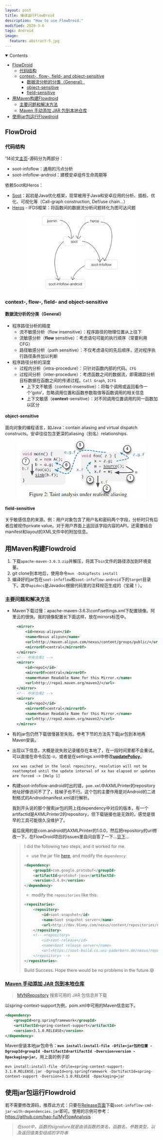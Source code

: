 ```yaml
---
layout: post
title: 编译运行FlowDroid
description: "How to use FlowDroid."
modified: 2020-3-6
tags: Android
image:
  feature: abstract-5.jpg
---
```

<details open><!-- 可选open -->
<summary>Contents</summary>
<div markdown="1">
<!-- TOC -->

- [FlowDroid](#flowdroid)
    - [代码结构](#代码结构)
    - [context-, flow-, field- and object-sensitive](#context--flow--field--and-object-sensitive)
        - [数据流分析的分类（General）](#数据流分析的分类general)
        - [object-sensitive](#object-sensitive)
        - [field-sensitive](#field-sensitive)
- [用Maven构建Flowdroid](#用maven构建flowdroid)
    - [主要问题和解决方法](#主要问题和解决方法)
    - [Maven 手动添加 JAR 包到本地仓库](#maven-手动添加-jar-包到本地仓库)
- [使用jar包运行Flowdroid](#使用jar包运行flowdroid)

<!-- /TOC -->
</div>
</details>

## FlowDroid

### 代码结构

’14论文[主页](https://blogs.uni-paderborn.de/sse/tools/flowdroid/)-源码分为两部分：

- soot-infoflow：通用的污点分析
- soot-infoflow-android：建模安卓组件生命周期等

依赖Soot和Heros：

* [Soot](https://sable.github.io/soot)：起初是Java优化框架，现常被用于Java和安卓应用的分析、插桩、优化、可视化等（Call-graph construction, Def/use chain...）
* [Heros](https://sable.github.io/heros) - IFDS框架：将函数间的数据流分析问题转化为图可达问题

<!--more-->

<p style="text-align:center"><img src="../images/flowdroid.jpg" style="zoom: 40%;" /></p>

### context-, flow-, field- and object-sensitive

#### 数据流分析的分类（General）
* 程序路径分析的精度
	* 流不敏感分析（flow insensitive）：程序路径的物理位置从上往下
	* 流敏感分析（**flow** sensitive）：考虑语句可能的执行顺序（常要利用CFG）
	* 路径敏感分析（path sensitive）：不仅考虑语句的先后顺序，还对程序执行路径条件加以判断
* 程序路径分析的深度
	* 过程内分析（intra-procedure）：只针对函数内部的代码。`CFG`
	* 过程间分析（inter-procedure）：考虑函数之间的数据流，即需跟踪分析目标数据在函数之间的传递过程。`Call Graph`, `ICFG`
		* 上下文不敏感（context-insensitive）：将每个调用或返回看作一个’goto‘，忽略调用位置和函数参数取值等函数调用的相关信息
		* 上下文敏感（**context**-sensitive）：对不同调用位置调用的同一函数加以区分

#### object-sensitive

面向对象的编程语言，如Java：contain aliasing and virtual dispatch constructs。安卓往往包含更深的aliasing（别名）relationships.

<p style="text-align:center"><img src="../images/aliasing.png" style="zoom: 67%;" /></p>

#### field-sensitive

关乎敏感信息的来源。例：用户对象包含了用户名和密码两个字段，分析时只有后者应被视作private value。对于用户界面上返回该字段内容的API，还需要结合manifest和layout的XML文件中的附加信息。

## 用Maven构建Flowdroid

1. 下载`apache-maven-3.6.3.zip`并解压，将其下`bin`文件的路径添加到环境变量。
2. git clone到本地后，使用命令`mvn -DskipTests install`
3. 编译好的jar包在`soot-infoflow`和`soot-infoflow-android`下的`target`目录下。其中`apidocs`是Javadoc根据代码里的注释规范生成的（宝藏！）。

### 主要问题和解决方法

- Maven下载过慢：apache-maven-3.6.3\conf\settings.xml下配置镜像。阿里云的很快。我的镜像配置长下面这样，放在mirrors标签中。

  ```xml
    <mirror>
        <id>nexus-aliyun</id>
        <name>Nexus aliyun</name>
        <url>http://maven.aliyun.com/nexus/content/groups/public/</url>
        <mirrorOf>central</mirrorOf>
    </mirror>
    <!-- 中央仓库1 -->
    <mirror>
        <id>repo1</id>
        <mirrorOf>central</mirrorOf>
        <name>Human Readable Name for this Mirror.</name>
        <url>http://repo1.maven.org/maven2/</url>
    </mirror>
    <!-- 中央仓库2 -->
    <mirror>
        <id>repo2</id>
        <mirrorOf>central</mirrorOf>
        <name>Human Readable Name for this Mirror.</name>
        <url>http://repo2.maven.org/maven2/</url>
    </mirror>
  ```

- 有的jar包仍然下载很慢甚至失败。参考下节的方法先下载jar包到本地再Maven安装。

- 出现以下信息，大概是说失败记录缓存在本地了，在一段时间里都不会重试。可以直接在命令后加`-U`，或者是在settings.xml中修改[**updatePolicy**](https://stackoverflow.com/questions/4856307/when-maven-says-resolution-will-not-be-reattempted-until-the-update-interval-of)。

  ```shell
  xxx was cached in the local repository, resolution will not be reattempted until the update interval of xx has elapsed or updates are forced -> [Help 1]
  ```

- 构建soot-infoflow-android时出的错，`pom.xml`中AXMLPrinter的repository地址好像访问不了了，挂梯子也不行。这个包的主要作用是对Android的二进制格式的Androidmanifest.xml进行解析。

  我到开头说的那个搜索jar包的网上找dependency中对应的版本，有一个artifactId是AXMLPrinter2的repository，但下载链接也是无效的，感觉是很早的工具可能很久没维护了。

  最后我用的是com.android的AXMLPrinter的1.0.0，然后把repository的url修改一下。在FlowDroid项目的issues里自问自答了一下...[见下](https://github.com/secure-software-engineering/FlowDroid/issues/237)...

  > I did the following two steps, and it worked for me.
  >
  > - use the jar file [here](https://mvnrepository.com/artifact/com.android/AXMLPrinter/1.0.0), and modify the `dependency`:
  >
  > ```xml
  > <dependency>
  > 	<groupId>com.google.protobuf</groupId>
  > 	<artifactId>protobuf-java</artifactId>
  > 	<version>3.4.0</version>
  > </dependency>
  > ```
  >
  >
  > - modify the `repositories` like this:
  >
  > ```xml
  > <repositories>
  > 	<repository>
  > 		<id>soot-snapshot</id>
  > 		<name>Soot snapshot server</name>
  > 		<url>http://dev.91xmy.com/nexus/content/repositories/releases/</url>
  > 	</repository>
  > 	<!-- <repository>
  > 		<id>soot-release</id>
  > 		<name>Soot release server</name>
  > 		<url>https://soot-build.cs.uni-paderborn.de/nexus/repository/soot-release/</url>
  > 	</repository> -->
  > </repositories>
  > ```
  >
  > Build Success. Hope there would be no problems in the future.😄

### [Maven 手动添加 JAR 包到本地仓库](http://www.blogjava.net/fancydeepin/archive/2012/06/12/maven3-install-jar.html)

> [MVNRepository](http://mvnrepository.com/) 搜索可用的 JAR 包信息并下载

以spring-context-support为例，pom.xml中可用的Maven信息如下。

```xml
<dependency>
    <groupId>org.springframework</groupId>
    <artifactId>spring-context-support</artifactId>
    <version>3.1.0.RELEASE</version>
</dependency>
```

Maven安装本地jar包命令：**`mvn install:install-file -Dfile=jar包的位置 -DgroupId=groupId -DartifactId=artifactId -Dversion=version -Dpackaging=jar`**。用上面的例子即

```shell
mvn install:install-file -Dfile=spring-context-support-3.1.0.RELEASE.jar -DgroupId=org.springframework -DartifactId=spring-context-support -Dversion=3.1.0.RELEASE -Dpackaging=jar
```

## 使用jar包运行Flowdroid

若不需要修改源码，推荐此方式：只要在[Release页面](https://github.com/secure-software-engineering/FlowDroid/releases)下载`soot-infoflow-cmd-jar-with-dependencies.jar`即可。使用的示例可参考：https://github.com/hao-fu/MyFlowAnalysis

> *在soot中，函数的signature就是由该函数的类名，函数名，参数类型，以及返回值类型组成的字符串*
